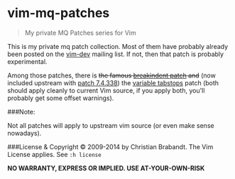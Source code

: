 vim-mq-patches
==============

> My private MQ Patches series for Vim

This is my private mq patch collection. Most of them have probably already been posted on the [vim-dev](http://groups.google.com/group/vim_dev) mailing list. If not, then that patch is probably experimental.

Among those patches, there is ~~the famous [breakindent patch](https://github.com/chrisbra/vim-mq-patches/blob/master/breakindent_patch) and~~ (now included upstream with [patch 7.4.338](https://groups.google.com/d/msg/vim_dev/qrhUA-dt7SY/9TtlIVu9r2oJ)) the [variable tabstops](https://github.com/chrisbra/vim-mq-patches/blob/master/var_tabstops_orig) patch (both should apply cleanly to current Vim source, if you apply both, you'll probably get some offset warnings).

###Note:

Not all patches will apply to upstream vim source (or even make sense nowadays).

###License & Copyright
© 2009-2014 by Christian Brabandt. The Vim License applies. See `:h license`

__NO WARRANTY, EXPRESS OR IMPLIED.  USE AT-YOUR-OWN-RISK__
